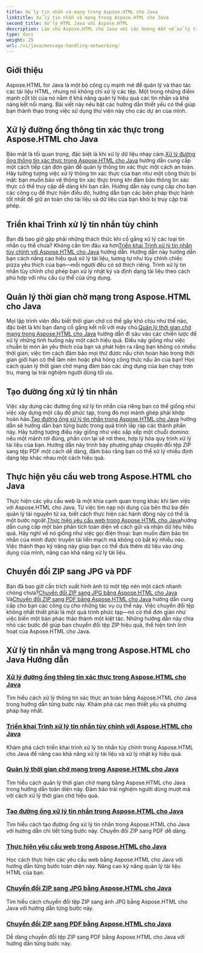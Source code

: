 ```yaml
---
title: Xử lý tin nhắn và mạng trong Aspose.HTML cho Java
linktitle: Xử lý tin nhắn và mạng trong Aspose.HTML cho Java
second_title: Xử lý HTML Java với Aspose.HTML
description: Làm chủ Aspose.HTML cho Java với các hướng dẫn về xử lý tin nhắn, mạng và nhiều hơn nữa. Nâng cao kỹ năng xử lý tài liệu của bạn.
type: docs
weight: 25
url: /vi/java/message-handling-networking/
---
```

## Giới thiệu

Aspose.HTML for Java là một bộ công cụ mạnh mẽ để quản lý và thao tác các tài liệu HTML, nhưng nó không chỉ xử lý các tệp. Một trong những điểm mạnh cốt lõi của nó nằm ở khả năng quản lý hiệu quả các tin nhắn và khả năng kết nối mạng. Bài viết này nêu bật các hướng dẫn thiết yếu có thể giúp bạn thành thạo trong việc sử dụng thư viện này cho các dự án của mình.

## Xử lý đường ống thông tin xác thực trong Aspose.HTML cho Java
 Bảo mật là tối quan trọng, đặc biệt là khi xử lý dữ liệu nhạy cảm.[Xử lý đường ống thông tin xác thực trong Aspose.HTML cho Java](./credentials-pipeline/) hướng dẫn cung cấp một cách tiếp cận đơn giản để quản lý thông tin xác thực một cách an toàn. Hãy tưởng tượng việc xử lý thông tin xác thực của bạn như một công thức bí mật: bạn muốn bảo vệ thông tin xác thực trong khi đảm bảo thông tin xác thực có thể truy cập dễ dàng khi bạn cần. Hướng dẫn này cung cấp cho bạn các công cụ để thực hiện điều đó, hướng dẫn bạn các biện pháp thực hành tốt nhất để giữ an toàn cho tài liệu và dữ liệu của bạn khỏi bị truy cập trái phép.

## Triển khai Trình xử lý tin nhắn tùy chỉnh
 Bạn đã bao giờ gặp phải những thách thức khi cố gắng xử lý các loại tin nhắn cụ thể chưa? Không cần tìm đâu xa hơn[Triển khai Trình xử lý tin nhắn tùy chỉnh với Aspose.HTML cho Java](./custom-message-handler/) hướng dẫn. Hướng dẫn này hướng dẫn bạn cách nâng cao hiệu quả xử lý tài liệu, tương tự như tùy chỉnh chiếc pizza yêu thích của bạn—mỗi người đều có sở thích riêng. Trình xử lý tin nhắn tùy chỉnh cho phép bạn xử lý nhật ký và định dạng tài liệu theo cách phù hợp với nhu cầu cụ thể của ứng dụng. 

## Quản lý thời gian chờ mạng trong Aspose.HTML cho Java
 Mọi lập trình viên đều biết thời gian chờ có thể gây khó chịu như thế nào, đặc biệt là khi bạn đang cố gắng kết nối với máy chủ.[Quản lý thời gian chờ mạng trong Aspose.HTML cho Java](./network-timeout/) hướng dẫn đi sâu vào các chiến lược để xử lý những tình huống này một cách hiệu quả. Điều này giống như việc chuẩn bị món ăn yêu thích của bạn và phát hiện ra rằng bạn không có nhiều thời gian; việc tìm cách đảm bảo mọi thứ được nấu chín hoàn hảo trong thời gian giới hạn có thể làm nên hoặc phá hỏng công thức nấu ăn của bạn! Học cách quản lý thời gian chờ mạng đảm bảo các ứng dụng của bạn chạy trơn tru, mang lại trải nghiệm người dùng tối ưu.

## Tạo đường ống xử lý tin nhắn
Việc xây dựng các đường ống xử lý tin nhắn của riêng bạn có thể giống như việc xây dựng một câu đố phức tạp, trong đó mọi mảnh ghép phải khớp hoàn hảo.[Tạo đường ống xử lý tin nhắn trong Aspose.HTML cho Java](./message-handler-pipeline/) hướng dẫn sẽ hướng dẫn bạn từng bước trong quá trình lắp ráp các thành phần này. Hãy tưởng tượng điều này giống như việc sắp xếp một chuỗi domino: nếu một mảnh rơi đúng, phần còn lại sẽ rơi theo, hợp lý hóa quy trình xử lý tài liệu của bạn. Hướng dẫn này trình bày phương pháp chuyển đổi tệp ZIP sang tệp PDF một cách dễ dàng, đảm bảo rằng bạn có thể xử lý nhiều định dạng tệp khác nhau một cách hiệu quả.

## Thực hiện yêu cầu web trong Aspose.HTML cho Java
 Thực hiện các yêu cầu web là một khía cạnh quan trọng khác khi làm việc với Aspose.HTML cho Java. Từ việc tìm nạp nội dung của bên thứ ba đến quản lý tài nguyên từ xa, biết cách thực hiện các hành động này có thể là một bước ngoặt.[Thực hiện yêu cầu web trong Aspose.HTML cho Java](./web-request-execution/)hướng dẫn cung cấp một bản phân tích toàn diện về cách gửi và nhận dữ liệu hiệu quả. Hãy nghĩ về nó giống như việc gọi điện thoại: bạn muốn đảm bảo tin nhắn của mình được truyền tải liền mạch mà không có bất kỳ nhiễu nào. Việc thành thạo kỹ năng này giúp bạn có thể đưa thêm dữ liệu vào ứng dụng của mình, nâng cao khả năng xử lý tài liệu.

## Chuyển đổi ZIP sang JPG và PDF
 Bạn đã bao giờ cần trích xuất hình ảnh từ một tệp nén một cách nhanh chóng chưa?[Chuyển đổi ZIP sang JPG bằng Aspose.HTML cho Java](./zip-to-jpg/) Và[Chuyển đổi ZIP sang PDF bằng Aspose.HTML cho Java](./zip-to-pdf/) hướng dẫn cung cấp cho bạn các công cụ cho những tác vụ cụ thể này. Việc chuyển đổi tệp không nhất thiết phải là một quá trình phức tạp—nó có thể đơn giản như việc biến một bản phác thảo thành một kiệt tác. Những hướng dẫn này chia nhỏ các bước để giúp bạn chuyển đổi tệp ZIP hiệu quả, thể hiện tính linh hoạt của Aspose.HTML cho Java.

## Xử lý tin nhắn và mạng trong Aspose.HTML cho Java Hướng dẫn
### [Xử lý đường ống thông tin xác thực trong Aspose.HTML cho Java](./credentials-pipeline/)
Tìm hiểu cách xử lý thông tin xác thực an toàn bằng Aspose.HTML cho Java trong hướng dẫn từng bước này. Khám phá các mẹo thiết yếu và phương pháp hay nhất.
### [Triển khai Trình xử lý tin nhắn tùy chỉnh với Aspose.HTML cho Java](./custom-message-handler/)
Khám phá cách triển khai trình xử lý tin nhắn tùy chỉnh trong Aspose.HTML cho Java để nâng cao khả năng xử lý tài liệu và xử lý nhật ký hiệu quả.
### [Quản lý thời gian chờ mạng trong Aspose.HTML cho Java](./network-timeout/)
Tìm hiểu cách quản lý thời gian chờ mạng bằng Aspose.HTML cho Java trong hướng dẫn toàn diện này. Đảm bảo trải nghiệm người dùng mượt mà với cách xử lý thời gian chờ hiệu quả.
### [Tạo đường ống xử lý tin nhắn trong Aspose.HTML cho Java](./message-handler-pipeline/)
Tìm hiểu cách tạo đường ống xử lý tin nhắn trong Aspose.HTML cho Java với hướng dẫn chi tiết từng bước này. Chuyển đổi ZIP sang PDF dễ dàng.
### [Thực hiện yêu cầu web trong Aspose.HTML cho Java](./web-request-execution/)
Học cách thực hiện các yêu cầu web bằng Aspose.HTML cho Java với hướng dẫn từng bước toàn diện này. Nâng cao kỹ năng quản lý tài liệu HTML của bạn.
### [Chuyển đổi ZIP sang JPG bằng Aspose.HTML cho Java](./zip-to-jpg/)
Tìm hiểu cách chuyển đổi tệp ZIP sang ảnh JPG bằng Aspose.HTML cho Java với hướng dẫn từng bước này.
### [Chuyển đổi ZIP sang PDF bằng Aspose.HTML cho Java](./zip-to-pdf/)
Dễ dàng chuyển đổi tệp ZIP sang PDF bằng Aspose.HTML cho Java với hướng dẫn từng bước này.